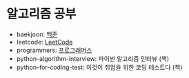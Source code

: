 # 알고리즘 공부
- baekjoon: [백준](https://www.acmicpc.net/)
- leetcode: [LeetCode](https://leetcode.com/)
- programmers: [프로그래머스](https://programmers.co.kr/)
- python-algorithm-interview: 파이썬 알고리즘 인터뷰 (책)
- python-for-coding-test: 이것이 취업을 위한 코딩 테스트다 (책)
